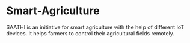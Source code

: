 # Smart-Agriculture
SAATHI is an initiative for smart agriculture with the help of different IoT devices. It helps farmers to control their agricultural fields remotely.
